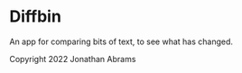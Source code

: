 # Diffbin

An app for comparing bits of text, to see what has changed.

Copyright 2022 Jonathan Abrams